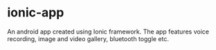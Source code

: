 # ionic-app
An android app created using Ionic framework. The app features voice recording, image and video gallery, bluetooth toggle etc.
